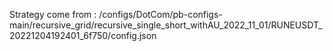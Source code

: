 Strategy come from : /configs/DotCom/pb-configs-main/recursive_grid/recursive_single_short_withAU_2022_11_01/RUNEUSDT_20221204192401_6f750/config.json